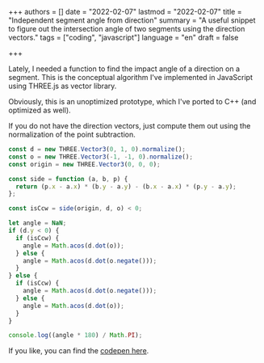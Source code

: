 +++
authors = []
date = "2022-02-07"
lastmod = "2022-02-07"
title = "Independent segment angle from direction"
summary = "A useful snippet to figure out the intersection angle of two segments using the direction vectors."
tags = ["coding", "javascript"]
language = "en"
draft = false

+++

Lately, I needed a function to find the impact angle of a direction on a segment.
This is the conceptual algorithm I've implemented in JavaScript using THREE.js as vector library.

Obviously, this is an unoptimized prototype, which I've ported to C++ (and optimized as well).

If you do not have the direction vectors, just compute them out using the normalization of the point subtraction.


```javascript
const d = new THREE.Vector3(0, 1, 0).normalize();
const o = new THREE.Vector3(-1, -1, 0).normalize();
const origin = new THREE.Vector3(0, 0, 0);

const side = function (a, b, p) {
  return (p.x - a.x) * (b.y - a.y) - (b.x - a.x) * (p.y - a.y);
};

const isCcw = side(origin, d, o) < 0;

let angle = NaN;
if (d.y < 0) {
  if (isCcw) {
    angle = Math.acos(d.dot(o));
  } else {
    angle = Math.acos(d.dot(o.negate()));
  }
} else {
  if (isCcw) {
    angle = Math.acos(d.dot(o.negate()));
  } else {
    angle = Math.acos(d.dot(o));
  }
}

console.log((angle * 180) / Math.PI);
```

If you like, you can find the [codepen here](https://codepen.io/mastershadow/pen/JjOGvRM).